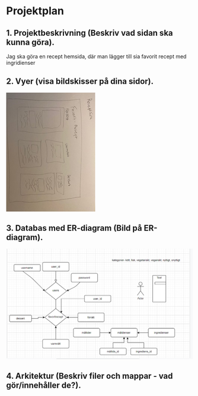 # Projektplan

## 1. Projektbeskrivning (Beskriv vad sidan ska kunna göra).
Jag ska göra en recept hemsida, där man lägger till sia favorit recept med ingridienser
## 2. Vyer (visa bildskisser på dina sidor).
 <img src = "IMG_4450.jpg"/>

## 3. Databas med ER-diagram (Bild på ER-diagram).
<img src = "Er-diagram.PNG"/>

## 4. Arkitektur (Beskriv filer och mappar - vad gör/innehåller de?).


